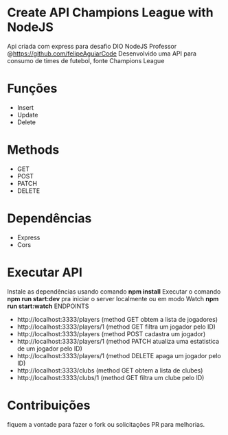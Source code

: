 # Create API Champions League with NodeJS 
Api criada com express para desafio  DIO  NodeJS Professor @https://github.com/felipeAguiarCode
Desenvolvido uma API para consumo de times de futebol, fonte Champions League

# Funções
- Insert
- Update
- Delete

# Methods 
- GET
- POST
- PATCH
- DELETE

# Dependências
- Express
- Cors

# Executar API
Instale as dependências usando comando **npm install**
Executar o comando **npm run start:dev** pra iniciar o server localmente ou em modo Watch **npm run start:watch**
ENDPOINTS 
- http://localhost:3333/players (method GET obtem a lista de jogadores)
- http://localhost:3333/players/1 (method GET filtra um jogador pelo ID)
- http://localhost:3333/players (method POST cadastra um jogador)
- http://localhost:3333/players/1 (method PATCH atualiza uma estatistica de um jogador pelo ID)
- http://localhost:3333/players/1 (method DELETE apaga um jogador pelo ID)
- http://localhost:3333/clubs (method GET obtem a lista de clubes)
- http://localhost:3333/clubs/1 (method GET filtra um clube pelo ID)


# Contribuições
fiquem a vontade para fazer o fork ou solicitações PR para melhorias. 
